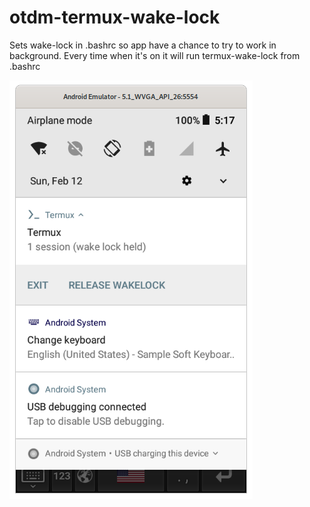 # otdm-termux-wake-lock

Sets wake-lock in .bashrc so app have a chance to try to work in background.
Every time when it's on it will run termux-wake-lock from .bashrc



![](./onTermuxInNotification.png)
